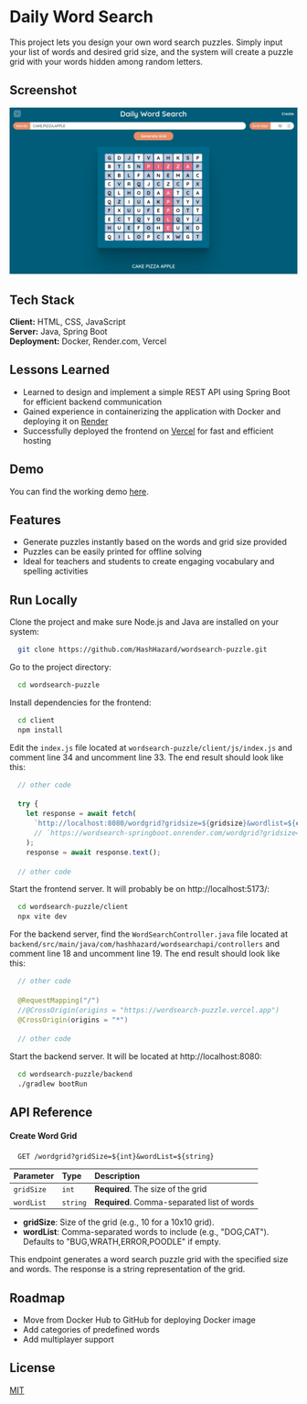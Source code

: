 # Daily Word Search

This project lets you design your own word search puzzles. Simply input your list of words and desired grid size, and the system will create a puzzle grid with your words hidden among random letters.

## Screenshot

![App Screenshot](./data/screenshot-01.png)

## Tech Stack

**Client:** HTML, CSS, JavaScript  
**Server:** Java, Spring Boot  
**Deployment:** Docker, Render.com, Vercel

## Lessons Learned

- Learned to design and implement a simple REST API using Spring Boot for efficient backend communication
- Gained experience in containerizing the application with Docker and deploying it on [Render](https://render.com)
- Successfully deployed the frontend on [Vercel](https://vercel.com) for fast and efficient hosting

## Demo

You can find the working demo [here](https://wordsearch-puzzle.vercel.app/).

## Features

- Generate puzzles instantly based on the words and grid size provided
- Puzzles can be easily printed for offline solving
- Ideal for teachers and students to create engaging vocabulary and spelling activities

## Run Locally

Clone the project and make sure Node.js and Java are installed on your system:

```bash
  git clone https://github.com/HashHazard/wordsearch-puzzle.git
```

Go to the project directory:

```bash
  cd wordsearch-puzzle
```

Install dependencies for the frontend:

```bash
  cd client
  npm install
```

Edit the `index.js` file located at `wordsearch-puzzle/client/js/index.js` and comment line 34 and uncomment line 33. The end result should look like this:

```javascript
  // other code

  try {
    let response = await fetch(
      `http://localhost:8080/wordgrid?gridsize=${gridsize}&wordlist=${commaseperatedwords}`
      // `https://wordsearch-springboot.onrender.com/wordgrid?gridsize=${gridsize}&wordlist=${commaseperatedwords}`
    );
    response = await response.text();

  // other code
```

Start the frontend server. It will probably be on http://localhost:5173/:

```bash
  cd wordsearch-puzzle/client
  npx vite dev
```

For the backend server, find the `WordSearchController.java` file located at `backend/src/main/java/com/hashhazard/wordsearchapi/controllers` and comment line 18 and uncomment line 19. The end result should look like this:

```java
  // other code

  @RequestMapping("/")
  //@CrossOrigin(origins = "https://wordsearch-puzzle.vercel.app")
  @CrossOrigin(origins = "*")

  // other code
```

Start the backend server. It will be located at http://localhost:8080:

```bash
  cd wordsearch-puzzle/backend
  ./gradlew bootRun
```

## API Reference

#### Create Word Grid

```http
  GET /wordgrid?gridSize=${int}&wordList=${string}
```

| Parameter  | Type     | Description                                 |
| :--------- | :------- | :------------------------------------------ |
| `gridSize` | `int`    | **Required**. The size of the grid          |
| `wordList` | `string` | **Required**. Comma-separated list of words |

- **gridSize**: Size of the grid (e.g., 10 for a 10x10 grid).
- **wordList**: Comma-separated words to include (e.g., "DOG,CAT"). Defaults to "BUG,WRATH,ERROR,POODLE" if empty.

This endpoint generates a word search puzzle grid with the specified size and words. The response is a string representation of the grid.

## Roadmap

- Move from Docker Hub to GitHub for deploying Docker image
- Add categories of predefined words
- Add multiplayer support

## License

[MIT](./LICENSE)
